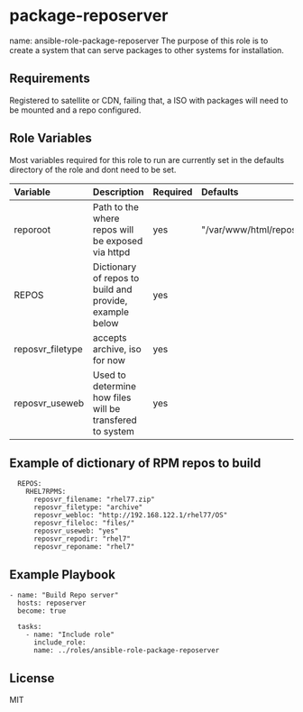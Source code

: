 package-reposerver
=========

name: ansible-role-package-reposerver
The purpose of this role is to create a system that can serve packages to other systems for installation.

Requirements
------------

Registered to satellite or CDN, failing that, a ISO with packages will need to be mounted and a repo configured.

Role Variables
--------------
Most variables required for this role to run are currently set in the defaults directory of the 
role and dont need to be set. 

| Variable | Description | Required | Defaults |
|:---------|:------------|:---------|:---------|
|reporoot| Path to the where repos will be exposed via httpd | yes | "/var/www/html/repos"|
|REPOS| Dictionary of repos to build and provide, example below | yes | |
|reposvr_filetype|accepts archive, iso for now|yes||
|reposvr_useweb|Used to determine how files will be transfered to system|yes||

## Example of dictionary of RPM repos to build
```
  REPOS:
    RHEL7RPMS:
      reposvr_filename: "rhel77.zip"
      reposvr_filetype: "archive"
      reposvr_webloc: "http://192.168.122.1/rhel77/OS"
      reposvr_fileloc: "files/"
      reposvr_useweb: "yes"
      reposvr_repodir: "rhel7"
      reposvr_reponame: "rhel7"
```
Example Playbook
----------------

    - name: "Build Repo server" 
      hosts: reposerver  
      become: true

      tasks:
        - name: "Include role"
          include_role:
          name: ../roles/ansible-role-package-reposerver


License
-------

MIT

